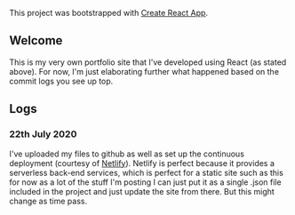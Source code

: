 This project was bootstrapped with [Create React App](https://github.com/facebook/create-react-app).

## Welcome
This is my very own portfolio site that I've developed using React (as stated above). For now, I'm just elaborating further what happened based on the commit logs you see up top.

## Logs

### 22th July 2020
I've uploaded my files to github as well as set up the continuous deployment (courtesy of [Netlify](https://www.netlify.com/)). Netlify is perfect because it provides a serverless back-end services, which is perfect for a static site such as this for now as a lot of the stuff I'm posting I can just put it as a single .json file included in the project and just update the site from there. But this might change as time pass.

